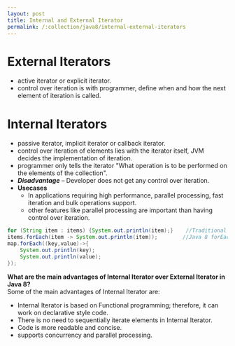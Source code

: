 ```yaml
---
layout: post
title: Internal and External Iterator
permalink: /:collection/java8/internal-external-iterators
---
```



# External Iterators
* active iterator or explicit iterator. 
* control over iteration is with programmer, define when and how the next element of iteration is called.

# Internal Iterators
* passive iterator, implicit iterator or callback iterator.
* control over iteration of elements lies with the iterator itself, JVM decides the implementation of iteration.
* programmer only tells the iterator "What operation is to be performed on the elements of the collection".
* ***Disadvantage*** – Developer does not get any control over iteration.
* **Usecases**
	- In applications requiring high performance, parallel processing, fast iteration and bulk operations support.
	- other features like parallel processing are important than having control over iteration.

```java
for (String item : items) {System.out.println(item);}    //Traditional java for-each iterator which is an External Iterator.
items.forEach(item -> System.out.println(item));        //Java 8 forEach iterator which is an Internal Iterator.
map.forEach((key,value)->{
	System.out.println(key);
	System.out.println(value);
});
```

**What are the main advantages of Internal Iterator over External Iterator in Java 8?**  
Some of the main advantages of Internal Iterator are:
* Internal Iterator is based on Functional programming; therefore, it can work on declarative style code.
* There is no need to sequentially iterate elements in Internal Iterator.
* Code is more readable and concise.
* supports concurrency and parallel processing.
